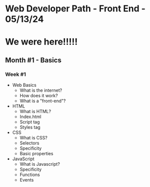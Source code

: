 # Web Developer Path - Front End - 05/13/24

# We were here!!!!!

## Month #1 - Basics
### Week #1
- Web Basics
    - What is the internet?
    - How does it work?
    - What is a "front-end"?
- HTML
    - What is HTML?
    - Index.html
    - Script tag
    - Styles tag
- CSS 
    - What is CSS?
    - Selectors
    - Specificity
    - Basic properties
- JavaScript
    - What is Javascript?
    - Specificity
    - Functions 
    - Events
    
